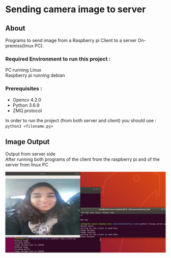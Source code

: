 # Sending camera image to server
## About
Programs to send image from a Raspberry pi Client to a server On-premiss(linux PC). 
### Required Environment to run this project : <br/>
PC running Linux <br/>
Raspberry pi running debian <br/>
### Prerequisites : <br/>
- Opencv 4.2.0 <br/>
- Python 3.6.9 <br/>
- ZMQ protocol <br/>

In order to run the project (from both server and client) you should use :<br/> 
`python3 <filename.py>` 

## Image Output<br/>
Output from server side <br/>
After running both programs of the client from the raspberry pi and of the server from linux PC
<p align="center"><img src="https://github.com/wafaFe/Task_For_Rutilea/blob/main/ImageReadme/Output_task_image.png" alt="Output"></p>
